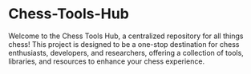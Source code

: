 # Chess-Tools-Hub
Welcome to the Chess Tools Hub, a centralized repository for all things chess! This project is designed to be a one-stop destination for chess enthusiasts, developers, and researchers, offering a collection of tools, libraries, and resources to enhance your chess experience.
